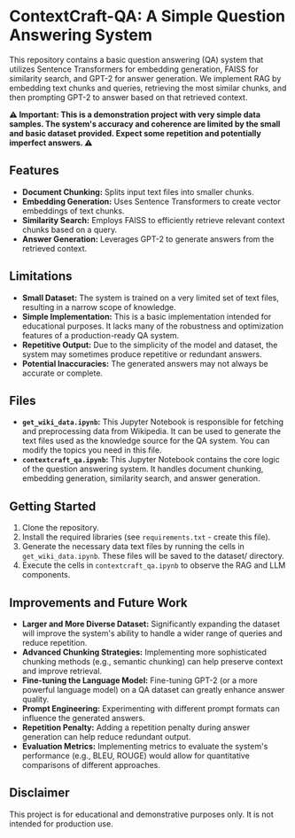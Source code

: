 # ContextCraft-QA: A Simple Question Answering System

This repository contains a basic question answering (QA) system that utilizes Sentence Transformers for embedding generation, FAISS for similarity search, and GPT-2 for answer generation. We implement RAG by embedding text chunks and queries, retrieving the most similar chunks, and then prompting GPT-2 to answer based on that retrieved context.

**⚠️ Important: This is a demonstration project with very simple data samples. The system's accuracy and coherence are limited by the small and basic dataset provided. Expect some repetition and potentially imperfect answers. ⚠️**

## Features

* **Document Chunking:** Splits input text files into smaller chunks.
* **Embedding Generation:** Uses Sentence Transformers to create vector embeddings of text chunks.
* **Similarity Search:** Employs FAISS to efficiently retrieve relevant context chunks based on a query.
* **Answer Generation:** Leverages GPT-2 to generate answers from the retrieved context.

## Limitations

* **Small Dataset:** The system is trained on a very limited set of text files, resulting in a narrow scope of knowledge.
* **Simple Implementation:** This is a basic implementation intended for educational purposes. It lacks many of the robustness and optimization features of a production-ready QA system.
* **Repetitive Output:** Due to the simplicity of the model and dataset, the system may sometimes produce repetitive or redundant answers.
* **Potential Inaccuracies:** The generated answers may not always be accurate or complete.

## Files

* **`get_wiki_data.ipynb`:** This Jupyter Notebook is responsible for fetching and preprocessing data from Wikipedia. It can be used to generate the text files used as the knowledge source for the QA system. You can modify the topics you need in this file.
* **`contextcraft_qa.ipynb`:** This Jupyter Notebook contains the core logic of the question answering system. It handles document chunking, embedding generation, similarity search, and answer generation.

## Getting Started

1.  Clone the repository.
2.  Install the required libraries (see `requirements.txt` - create this file).
3.  Generate the necessary data text files by running the cells in `get_wiki_data.ipynb`. These files will be saved to the dataset/ directory.
4.  Execute the cells in `contextcraft_qa.ipynb` to observe the RAG and LLM components.

## Improvements and Future Work

* **Larger and More Diverse Dataset:** Significantly expanding the dataset will improve the system's ability to handle a wider range of queries and reduce repetition.
* **Advanced Chunking Strategies:** Implementing more sophisticated chunking methods (e.g., semantic chunking) can help preserve context and improve retrieval.
* **Fine-tuning the Language Model:** Fine-tuning GPT-2 (or a more powerful language model) on a QA dataset can greatly enhance answer quality.
* **Prompt Engineering:** Experimenting with different prompt formats can influence the generated answers.
* **Repetition Penalty:** Adding a repetition penalty during answer generation can help reduce redundant output.
* **Evaluation Metrics:** Implementing metrics to evaluate the system's performance (e.g., BLEU, ROUGE) would allow for quantitative comparisons of different approaches.

## Disclaimer

This project is for educational and demonstrative purposes only. It is not intended for production use.
